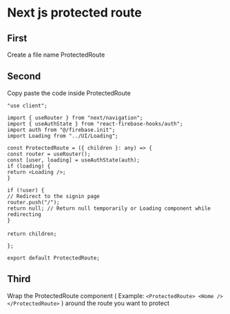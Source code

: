 # Next js protected route

## First

Create a file name ProtectedRoute

## Second

Copy paste the code inside ProtectedRoute

`"use client";`

`import { useRouter } from "next/navigation";`
<br>
`import { useAuthState } from "react-firebase-hooks/auth";`
<br>
`import auth from "@/firebase.init";`
<br>
`import Loading from "../UI/Loading";`

`const ProtectedRoute = ({ children }: any) => {`
<br>
`const router = useRouter();`
<br>
`const [user, loading] = useAuthState(auth);`
<br>
`if (loading) {`
<br>
`return <Loading />;`
<br>
`}`

`if (!user) {`
<br>
`// Redirect to the signin page`
<br>
`router.push("/");`
<br>
`return null; // Return null temporarily or Loading component while redirecting`
<br>
`}`
<br>
<br>
`return children;`

`};`

`export default ProtectedRoute;`

## Third

Wrap the ProtectedRoute component ( Example:
`<ProtectedRoute>
    <Home />
</ProtectedRoute>`
)
around the route you want to protect
